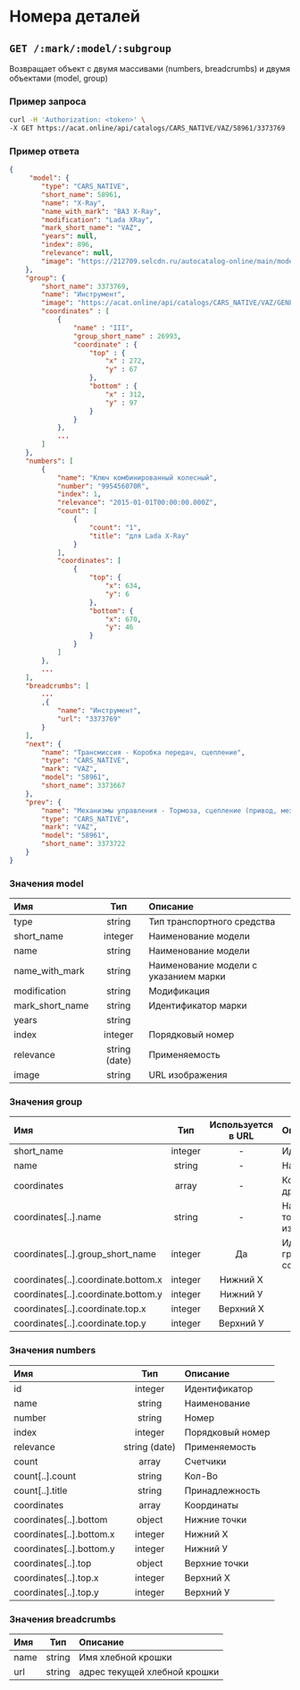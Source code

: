 # Номера деталей

## `GET /:mark/:model/:subgroup`

Возвращает объект с двумя массивами (numbers, breadcrumbs) и двумя объектами (model, group)

### Пример запроса

```bash
curl -H 'Authorization: <token>' \
-X GET https://acat.online/api/catalogs/CARS_NATIVE/VAZ/58961/3373769
```

### Пример ответа

```json
{
     "model": {
        "type": "CARS_NATIVE",
        "short_name": 58961,
        "name": "X-Ray",
        "name_with_mark": "ВАЗ X-Ray",
        "modification": "Lada XRay",
        "mark_short_name": "VAZ",
        "years": null,
        "index": 896,
        "relevance": null,
        "image": "https://212709.selcdn.ru/autocatalog-online/main/models/58961.jpg"
    },
    "group": {
        "short_name": 3373769,
        "name": "Инструмент",
        "image": "https://acat.online/api/catalogs/CARS_NATIVE/VAZ/GENERAL/58961/3373769/image",
        "coordinates" : [
            {
                "name" : "III",
                "group_short_name" : 26993,
                "coordinate" : {
                    "top" : {
                        "x" : 272,
                        "y" : 67
                    },
                    "bottom" : {
                        "x" : 312,
                        "y" : 97
                    }
                }
            },
            ...
        ]
    },
    "numbers": [
        {
            "name": "Ключ комбинированный колесный",
            "number": "995456070R",
            "index": 1,
            "relevance": "2015-01-01T00:00:00.000Z",
            "count": [
                {
                    "count": "1",
                    "title": "для Lada X-Ray"
                }
            ],
            "coordinates": [
                {
                    "top": {
                        "x": 634,
                        "y": 6
                    },
                    "bottom": {
                        "x": 670,
                        "y": 46
                    }
                }
            ]
        },
        ...
    ],
    "breadcrumbs": [
        ...
        ,{
            "name": "Инструмент",
            "url": "3373769"
        }
    ],
    "next": {
        "name": "Трансмиссия - Коробка передач, сцепление",
        "type": "CARS_NATIVE",
        "mark": "VAZ",
        "model": "58961",
        "short_name": 3373667
    },
    "prev": {
        "name": "Механизмы управления - Тормоза, сцепление (привод, механизмы)",
        "type": "CARS_NATIVE",
        "mark": "VAZ",
        "model": "58961",
        "short_name": 3373722
    }
}
```

### Значения model

| Имя | Тип | Описание |
| :---- | :------: | :--------------- |
| type | string | Тип транспортного средства |
| short_name | integer | Наименование модели |
| name | string | Наименование модели |
| name_with_mark | string | Наименование модели с указанием марки |
| modification | string | Модификация |
| mark_short_name | string | Идентификатор марки |
| years | string |  |
| index | integer | Порядковый номер |
| relevance | string (date) | Применяемость |
| image | string | URL изображения |

### Значения group

| Имя | Тип | Используется в URL| Описание |
| :---- | :------: | :------: | :--------------- |
| short_name | integer | - | Идентификатор |
| name | string | - | Наименование |
| coordinates | array | - | Координаты других группп |
| coordinates[..].name | string | - | Название точки на изображении |
| coordinates[..].group_short_name | integer | Да | Идентификатор группы-ссылки |
| coordinates[..].coordinate.bottom.x | integer | Нижний Х |
| coordinates[..].coordinate.bottom.y | integer | Нижний У |
| coordinates[..].coordinate.top.x | integer | Верхний Х |
| coordinates[..].coordinate.top.y | integer | Верхний У |

### Значения numbers

| Имя | Тип | Описание |
| :---- | :------: | :--------------- |
| id | integer | Идентификатор |
| name | string | Наименование |
| number | string | Номер |
| index | integer | Порядковый номер |
| relevance | string (date) | Применяемость |
| count | array | Счетчики |
| count[..].count | string | Кол-Во |
| count[..].title | string | Принадлежность |
| coordinates | array | Координаты |
| coordinates[..].bottom | object | Нижние точки |
| coordinates[..].bottom.x | integer | Нижний Х |
| coordinates[..].bottom.y | integer | Нижний У |
| coordinates[..].top | object | Верхние точки |
| coordinates[..].top.x | integer | Верхний Х |
| coordinates[..].top.y | integer | Верхний У |

### Значения breadcrumbs

| Имя | Тип | Описание |
| :---- | :------: | :--------------- |
| name | string | Имя хлебной крошки |
| url | string | адрес текущей хлебной крошки |

